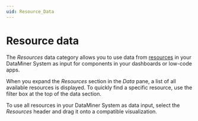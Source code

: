 ```yaml
---
uid: Resource_Data
---
```


# Resource data

The *Resources* data category allows you to use data from [resources](xref:The_Resources_module) in your DataMiner System as input for components in your dashboards or low-code apps.

When you expand the *Resources* section in the *Data* pane, a list of all available resources is displayed. To quickly find a specific resource, use the filter box at the top of the data section.

To use all resources in your DataMiner System as data input, select the *Resources* header and drag it onto a compatible visualization.

